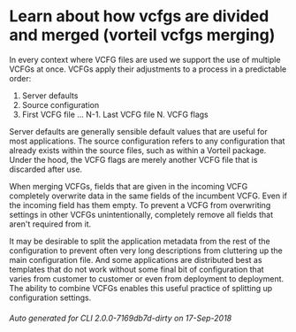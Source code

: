 # Learn about how vcfgs are divided and merged (vorteil vcfgs merging)

In every context where VCFG files are used we support the use of multiple VCFGs
at once. VCFGs apply their adjustments to a process in a predictable order:

1.	Server defaults
2. 	Source configuration
3. 	First VCFG file
...
N-1. 	Last VCFG file
N. 	VCFG flags

Server defaults are generally sensible default values that are useful for most
applications. The source configuration refers to any configuration that already
exists within the source files, such as within a Vorteil package. Under the
hood, the VCFG flags are merely another VCFG file that is discarded after use.

When merging VCFGs, fields that are given in the incoming VCFG completely
overwrite data in the same fields of the incumbent VCFG. Even if the incoming
field has them empty. To prevent a VCFG from overwriting settings in other VCFGs
unintentionally, completely remove all fields that aren't required from it.

It may be desirable to split the application metadata from the rest of the
configuration to prevent often very long descriptions from cluttering up the
main configuration file. And some applications are distributed best as templates
that do not work without some final bit of configuration that varies from
customer to customer or even from deployment to deployment. The ability to
combine VCFGs enables this useful practice of splitting up configuration
settings.


###### Auto generated for CLI 2.0.0-7169db7d-dirty on 17-Sep-2018
